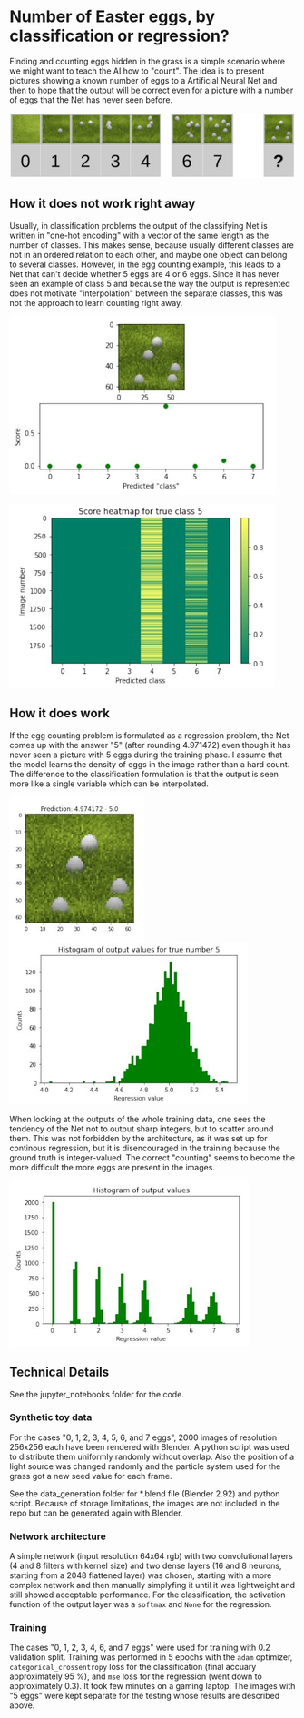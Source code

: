 # Number of Easter eggs, by classification or regression?
Finding and counting eggs hidden in the grass is a simple scenario where we might want to teach the AI how to "count". The idea is to present pictures showing a known number of eggs to a Artificial Neural Net and then to hope that the output will be correct even for a picture with a number of eggs that the Net has never seen before.

![](https://raw.githubusercontent.com/lightning485/osterai/main/figures/motivation.JPG)

## How it does not work right away
Usually, in classification problems the output of the classifying Net is written in "one-hot encoding" with a vector of the same length as the number of classes. This makes sense, because usually different classes are not in an ordered relation to each other, and maybe one object can belong to several classes. However, in the egg counting example, this leads to a Net that can't decide whether 5 eggs are 4 or 6 eggs. Since it has never seen an example of class 5 and because the way the output is represented does not motivate "interpolation" between the separate classes, this was not the approach to learn counting right away.

![](https://raw.githubusercontent.com/lightning485/osterai/main/figures/outcome_classification.JPG)

![](https://raw.githubusercontent.com/lightning485/osterai/main/figures/score_heatmap_unknown_data.JPG)

## How it does work
If the egg counting problem is formulated as a regression problem, the Net comes up with the answer "5" (after rounding 4.971472) even though it has never seen a picture with 5 eggs during the training phase. I assume that the model learns the density of eggs in the image rather than a hard count. The difference to the classification formulation is that the output is seen more like a single variable which can be interpolated.

![](https://raw.githubusercontent.com/lightning485/osterai/main/figures/outcome_regression.JPG)
![](https://raw.githubusercontent.com/lightning485/osterai/main/figures/histogram_unknown_data.JPG)

When looking at the outputs of the whole training data, one sees the tendency of the Net not to output sharp integers, but to scatter around them. This was not forbidden by the architecture, as it was set up for continous regression, but it is disencouraged in the training because the ground truth is integer-valued. The correct "counting" seems to become the more difficult the more eggs are present in the images.

![](https://raw.githubusercontent.com/lightning485/osterai/main/figures/histogram_known_data.JPG)

## Technical Details

See the jupyter_notebooks folder for the code.

### Synthetic toy data
For the cases "0, 1, 2, 3, 4, 5, 6, and 7 eggs", 2000 images of resolution 256x256 each have been rendered with Blender. A python script was used to distribute them uniformly randomly without overlap. Also the position of a light source was changed randomly and the particle system used for the grass got a new seed value for each frame.

See the data_generation folder for *.blend file (Blender 2.92) and python script. Because of storage limitations, the images are not included in the repo but can be generated again with Blender.

### Network architecture
A simple network (input resolution 64x64 rgb) with two convolutional layers (4 and 8 filters with kernel size) and two dense layers (16 and 8 neurons, starting from a 2048 flattened layer) was chosen, starting with a more complex network and then manually simplyfing it until it was lightweight and still showed acceptable performance. For the classification, the activation function of the output layer was a `softmax` and `None` for the regression.

### Training
The cases "0, 1, 2, 3, 4, 6, and 7 eggs" were used for training with 0.2 validation split. Training was performed in 5 epochs with the `adam` optimizer,  `categorical_crossentropy` loss for the classification (final accuary approximately 95 %), and `mse` loss for the regression (went down to approximately 0.3). It took few minutes on a gaming laptop. The images with "5 eggs" were kept separate for the testing whose results are described above.